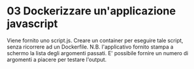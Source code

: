 # 03 Dockerizzare un'applicazione javascript

Viene fornito uno script.js.
Creare un container per eseguire tale script, senza ricorrere ad un Dockerfile.
N.B. l'applicativo fornito stampa a schermo la lista degli argomenti passati. E' possibile fornire un numero di argomenti a piacere per testare l'output.
